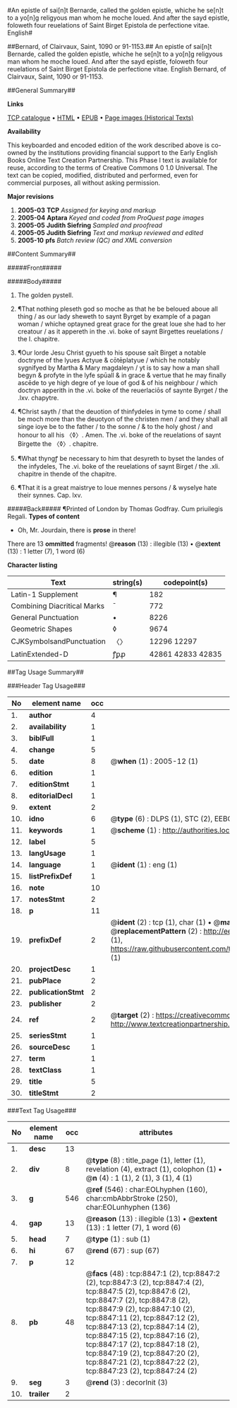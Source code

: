 #An epistle of sai[n]t Bernarde, called the golden epistle, whiche he se[n]t to a yo[n]g religyous man whom he moche loued. And after the sayd epistle, foloweth four reuelations of Saint Birget Epistola de perfectione vitae. English#

##Bernard, of Clairvaux, Saint, 1090 or 91-1153.##
An epistle of sai[n]t Bernarde, called the golden epistle, whiche he se[n]t to a yo[n]g religyous man whom he moche loued. And after the sayd epistle, foloweth four reuelations of Saint Birget
Epistola de perfectione vitae. English
Bernard, of Clairvaux, Saint, 1090 or 91-1153.

##General Summary##

**Links**

[TCP catalogue](http://www.ota.ox.ac.uk/tcp/)  • 
[HTML](http://tei.it.ox.ac.uk/tcp/Texts-HTML/free/A08/A08865.html)  • 
[EPUB](http://tei.it.ox.ac.uk/tcp/Texts-EPUB/free/A08/A08865.epub) • 
[Page images (Historical Texts)](https://data.historicaltexts.jisc.ac.uk/view?pubId=eebo-99844063e&pageId=eebo-99844063e-8847-1)

**Availability**

This keyboarded and encoded edition of the
	       work described above is co-owned by the institutions
	       providing financial support to the Early English Books
	       Online Text Creation Partnership. This Phase I text is
	       available for reuse, according to the terms of Creative
	       Commons 0 1.0 Universal. The text can be copied,
	       modified, distributed and performed, even for
	       commercial purposes, all without asking permission.

**Major revisions**

1. __2005-03__ __TCP__ *Assigned for keying and markup*
1. __2005-04__ __Aptara__ *Keyed and coded from ProQuest page images*
1. __2005-05__ __Judith Siefring__ *Sampled and proofread*
1. __2005-05__ __Judith Siefring__ *Text and markup reviewed and edited*
1. __2005-10__ __pfs__ *Batch review (QC) and XML conversion*

##Content Summary##

#####Front#####

#####Body#####

1. The golden pystell.

1. ¶That nothing pleseth god so moche
as that he be beloued aboue all
thing / as our lady sheweth to saynt
Byrget by example of a pagan woman
 / whiche optayned great grace
for the great loue she had to her creatour / as
it appereth in the .vi. boke
of saynt Birgettes reuelations / the
l. chapitre.

1. ¶Our lorde Jesu Christ gyueth to
his spouse saīt Birget a notable doctryne
of the lyues Actyue & cōtēplatyue
 / which he notably sygnifyed by
Martha & Mary magdaleyn / yt is to
say how a man shall begyn & profyte
in the lyfe spūall & in grace & vertue
that he may finally ascēde to ye high
degre of ye loue of god & of his neighbour / which
doctryn apperith in the
.vi. boke of the reuerlaciōs of saynte
Byrget / the .lxv. chapytre.

1. ¶Christ sayth / that the deuotion of
thinfydeles in tyme to come / shall be
moch more than the deuotyon of the
christen men / and they shall all singe
ioye be to the father / to the sonne / &
to the holy ghost / and honour to all
his 〈◊〉. Amen. The .vi. boke
of the reuelations of saynt Birgette
the 〈◊〉. chapitre.

1. ¶What thyngꝭ be necessary to him
that desyreth to byset the landes of
the infydeles, The .vi. boke of the
reuelations of saynt Birget / the .xli.
chapitre in thende of the chapitre.

1. ¶That it is a great maistrye
to loue mennes persons / & wyselye
hate their synnes. Cap. lxv.

#####Back#####
¶Printed of London by Thomas
Godfray. Cum priuilegis
Regali.
**Types of content**

  * Oh, Mr. Jourdain, there is **prose** in there!

There are 13 **ommitted** fragments! 
 @__reason__ (13) : illegible (13)  •  @__extent__ (13) : 1 letter (7), 1 word (6)

**Character listing**


|Text|string(s)|codepoint(s)|
|---|---|---|
|Latin-1 Supplement|¶|182|
|Combining             Diacritical Marks|̄|772|
|General Punctuation|•|8226|
|Geometric Shapes|◊|9674|
|CJKSymbolsandPunctuation|〈〉|12296 12297|
|LatinExtended-D|ꝭꝑꝓ|42861 42833 42835|

##Tag Usage Summary##

###Header Tag Usage###

|No|element name|occ|attributes|
|---|---|---|---|
|1.|__author__|4||
|2.|__availability__|1||
|3.|__biblFull__|1||
|4.|__change__|5||
|5.|__date__|8| @__when__ (1) : 2005-12 (1)|
|6.|__edition__|1||
|7.|__editionStmt__|1||
|8.|__editorialDecl__|1||
|9.|__extent__|2||
|10.|__idno__|6| @__type__ (6) : DLPS (1), STC (2), EEBO-CITATION (1), PROQUEST (1), VID (1)|
|11.|__keywords__|1| @__scheme__ (1) : http://authorities.loc.gov/ (1)|
|12.|__label__|5||
|13.|__langUsage__|1||
|14.|__language__|1| @__ident__ (1) : eng (1)|
|15.|__listPrefixDef__|1||
|16.|__note__|10||
|17.|__notesStmt__|2||
|18.|__p__|11||
|19.|__prefixDef__|2| @__ident__ (2) : tcp (1), char (1)  •  @__matchPattern__ (2) : ([0-9\-]+):([0-9IVX]+) (1), (.+) (1)  •  @__replacementPattern__ (2) : http://eebo.chadwyck.com/downloadtiff?vid=$1&page=$2 (1), https://raw.githubusercontent.com/textcreationpartnership/Texts/master/tcpchars.xml#$1 (1)|
|20.|__projectDesc__|1||
|21.|__pubPlace__|2||
|22.|__publicationStmt__|2||
|23.|__publisher__|2||
|24.|__ref__|2| @__target__ (2) : https://creativecommons.org/publicdomain/zero/1.0/ (1), http://www.textcreationpartnership.org/docs/. (1)|
|25.|__seriesStmt__|1||
|26.|__sourceDesc__|1||
|27.|__term__|1||
|28.|__textClass__|1||
|29.|__title__|5||
|30.|__titleStmt__|2||


###Text Tag Usage###

|No|element name|occ|attributes|
|---|---|---|---|
|1.|__desc__|13||
|2.|__div__|8| @__type__ (8) : title_page (1), letter (1), revelation (4), extract (1), colophon (1)  •  @__n__ (4) : 1 (1), 2 (1), 3 (1), 4 (1)|
|3.|__g__|546| @__ref__ (546) : char:EOLhyphen (160), char:cmbAbbrStroke (250), char:EOLunhyphen (136)|
|4.|__gap__|13| @__reason__ (13) : illegible (13)  •  @__extent__ (13) : 1 letter (7), 1 word (6)|
|5.|__head__|7| @__type__ (1) : sub (1)|
|6.|__hi__|67| @__rend__ (67) : sup (67)|
|7.|__p__|12||
|8.|__pb__|48| @__facs__ (48) : tcp:8847:1 (2), tcp:8847:2 (2), tcp:8847:3 (2), tcp:8847:4 (2), tcp:8847:5 (2), tcp:8847:6 (2), tcp:8847:7 (2), tcp:8847:8 (2), tcp:8847:9 (2), tcp:8847:10 (2), tcp:8847:11 (2), tcp:8847:12 (2), tcp:8847:13 (2), tcp:8847:14 (2), tcp:8847:15 (2), tcp:8847:16 (2), tcp:8847:17 (2), tcp:8847:18 (2), tcp:8847:19 (2), tcp:8847:20 (2), tcp:8847:21 (2), tcp:8847:22 (2), tcp:8847:23 (2), tcp:8847:24 (2)|
|9.|__seg__|3| @__rend__ (3) : decorInit (3)|
|10.|__trailer__|2||
